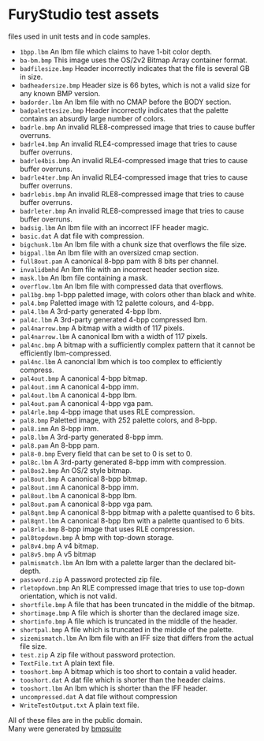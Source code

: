 # FuryStudio test assets

files used in unit tests and in code samples.

- `1bpp.lbm`			An lbm file which claims to have 1-bit color depth.
- `ba-bm.bmp`			This image uses the OS/2v2 Bitmap Array container format.
- `badfilesize.bmp`		Header incorrectly indicates that the file is several GB in size.
- `badheadersize.bmp`	Header size is 66 bytes, which is not a valid size for any known BMP version.
- `badorder.lbm`		An lbm file with no CMAP before the BODY section.
- `badpalettesize.bmp`	Header incorrectly indicates that the palette contains an absurdly large number of colors.
- `badrle.bmp`			An invalid RLE8-compressed image that tries to cause buffer overruns.
- `badrle4.bmp`			An invalid RLE4-compressed image that tries to cause buffer overruns.
- `badrle4bis.bmp`		An invalid RLE4-compressed image that tries to cause buffer overruns.
- `badrle4ter.bmp`		An invalid RLE4-compressed image that tries to cause buffer overruns.
- `badrlebis.bmp`		An invalid RLE8-compressed image that tries to cause buffer overruns.
- `badrleter.bmp`		An invalid RLE8-compressed image that tries to cause buffer overruns.
- `badsig.lbm`			An lbm file with an incorrect IFF header magic.
- `basic.dat`			A dat file with compression.
- `bigchunk.lbm`		An lbm file with a chunk size that overflows the file size.
- `bigpal.lbm`			An lbm file with an oversized cmap section.
- `full8out.pam`		A canonical 8-bpp pam with 8 bits per channel.
- `invalidbmhd`			An lbm file with an incorrect header section size.
- `mask.lbm`			An lbm file containing a mask.
- `overflow.lbm`		An lbm file with compressed data that overflows.
- `pal1bg.bmp`			1-bpp paletted image, with colors other than black and white.
- `pal4.bmp`			Paletted image with 12 palette colours, and 4-bpp.
- `pal4.lbm`			A 3rd-party generated 4-bpp lbm.
- `pal4c.lbm`			A 3rd-party generated 4-bpp compressed lbm.
- `pal4narrow.bmp`		A bitmap with a width of 117 pixels.
- `pal4narrow.lbm`		A canonical lbm with a width of 117 pixels.
- `pal4nc.bmp`			A bitmap with a sufficiently complex pattern that it cannot be efficiently lbm-compressed.
- `pal4nc.lbm`			A canoncial lbm which is too complex to efficiently compress.
- `pal4out.bmp`			A canonical 4-bpp bitmap.
- `pal4out.imm`			A canonical 4-bpp imm.
- `pal4out.lbm`			A canonical 4-bpp lbm.
- `pal4out.pam`			A canonical 4-bpp vga pam.
- `pal4rle.bmp`			4-bpp image that uses RLE compression.
- `pal8.bmp`			Paletted image, with 252 palette colors, and 8-bpp.
- `pal8.imm`			An 8-bpp imm.
- `pal8.lbm`			A 3rd-party generated 8-bpp imm.
- `pal8.pam`			An 8-bpp pam.
- `pal8-0.bmp`			Every field that can be set to 0 is set to 0.
- `pal8c.lbm`			A 3rd-party generated 8-bpp imm with compression.
- `pal8os2.bmp`			An OS/2 style bitmap.
- `pal8out.bmp`			A canonical 8-bpp bitmap.
- `pal8out.imm`			A canonical 8-bpp imm.
- `pal8out.lbm`			A canonical 8-bpp lbm.
- `pal8out.pam`			A canonical 8-bpp vga pam.
- `pal8qnt.bmp`			A canonical 8-bpp bitmap with a palette quantised to 6 bits.
- `pal8qnt.lbm`			A canonical 8-bpp lbm with a palette quantised to 6 bits.
- `pal8rle.bmp`			8-bpp image that uses RLE compression.
- `pal8topdown.bmp`		A bmp with top-down storage.
- `pal8v4.bmp`			A v4 bitmap.
- `pal8v5.bmp`			A v5 bitmap
- `palmismatch.lbm`		An lbm with a palette larger than the declared bit-depth.
- `password.zip`		A password protected zip file.
- `rletopdown.bmp`		An RLE compressed image that tries to use top-down orientation, which is not valid.
- `shortfile.bmp`		A file that has been truncated in the middle of the bitmap.
- `shortimage.bmp`		A file which is shorter than the declared image size.
- `shortinfo.bmp`		A file which is truncated in the middle of the header.
- `shortpal.bmp`		A file which is truncated in the middle of the palette.
- `sizemismatch.lbm`	An lbm file with an IFF size that differs from the actual file size.
- `test.zip`			A zip file without password protection.
- `TextFile.txt`		A plain text file.
- `tooshort.bmp`		A bitmap which is too short to contain a valid header.
- `tooshort.dat`		A dat file which is shorter than the header claims.
- `tooshort.lbm`		An lbm which is shorter than the IFF header.
- `uncompressed.dat`	A dat file without compression
- `WriteTestOutput.txt`	A plain text file.


All of these files are in the public domain.   
Many were generated by [bmpsuite](https://entropymine.com/jason/bmpsuite)

